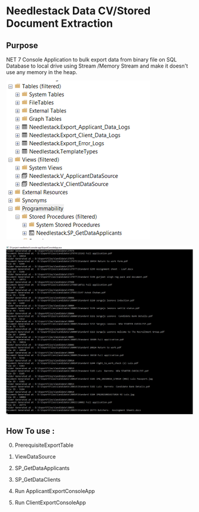 ﻿# Needlestack Data CV/Stored Document Extraction
 
 ## Purpose
 NET 7 Console Application to bulk export data from binary file on SQL Database to local drive
 using Stream /Memory Stream and make it doesn't use any memory in the heap.
 
 ![image](https://github.com/mahendraputra21/needlestack-query/blob/main/img/Screenshot_1.png)

 ![image](https://github.com/mahendraputra21/needlestack-query/blob/main/img/S2.png)


## How To use :

 0. PrerequisiteExportTable

 1. ViewDataSource

 2. SP_GetDataApplicants

 3. SP_GetDataClients
 
 4. Run ApplicantExportConsoleApp
 
 5. Run ClientExportConsoleApp
